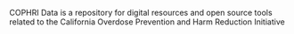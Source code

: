 COPHRI Data is a repository for digital resources and open source tools related to the California Overdose Prevention and Harm Reduction Initiative

<!---
COPHRIdata/COPHRIdata is a ✨ special ✨ repository because its `README.md` (this file) appears on your GitHub profile.
You can click the Preview link to take a look at your changes.
--->
